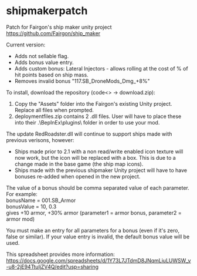 # shipmakerpatch
Patch for Fairgon's ship maker unity project https://github.com/Fairgon/ship_maker

Current version:  
- Adds not sellable flag.  
- Adds bonus value entry.  
- Adds custom bonus: Lateral Injectors - allows rolling at the cost of % of hit points based on ship mass.
- Removes invalid bonus "117.SB_DroneMods_Dmg_+8%"
  
To install, download the repository (code<> -> download.zip):  
1. Copy the "Assets" folder into the Fairgon's existing Unity project.  Replace all files when prompted.  
2. deploymentfiles.zip contains 2 .dll files.  User will have to place these into their .\BepInEx\plugins\ folder in order to use your mod.

The update RedRoadster.dll will continue to support ships made with previous verisons, however:  
- Ships made prior to 2.1 with a non read/write enabled icon texture will now work, but the icon will be replaced with a box.  This is due to a change made in the base game (the ship map icons).  
- Ships made with the previous shipmaker Unity project will have to have bonuses re-added when opened in the new project.
  
The value of a bonus should be comma separated value of each parameter.  For example:		
bonusName = 001.SB_Armor  
bonusValue = 10, 0.3  
gives +10 armor, +30% armor   (parameter1 = armor bonus, parameter2 = armor mod)  
  
You must make an entry for all parameters for a bonus (even if it's zero, false or similar).  If your value entry is invalid, the default bonus value will be used.  
  
This spreadsheet provides more information:      
https://docs.google.com/spreadsheets/d/1Y73L7JTdmD8JNqmLiuLUWSW_v-u8-2jE94TtuIjZV4Q/edit?usp=sharing  
